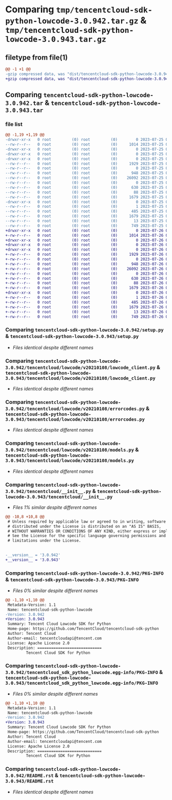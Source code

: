 # Comparing `tmp/tencentcloud-sdk-python-lowcode-3.0.942.tar.gz` & `tmp/tencentcloud-sdk-python-lowcode-3.0.943.tar.gz`

## filetype from file(1)

```diff
@@ -1 +1 @@
-gzip compressed data, was "dist/tencentcloud-sdk-python-lowcode-3.0.942.tar", last modified: Tue Jul 25 04:20:57 2023, max compression
+gzip compressed data, was "dist/tencentcloud-sdk-python-lowcode-3.0.943.tar", last modified: Wed Jul 26 00:40:19 2023, max compression
```

## Comparing `tencentcloud-sdk-python-lowcode-3.0.942.tar` & `tencentcloud-sdk-python-lowcode-3.0.943.tar`

### file list

```diff
@@ -1,19 +1,19 @@
-drwxr-xr-x   0 root         (0) root         (0)        0 2023-07-25 04:20:57.000000 tencentcloud-sdk-python-lowcode-3.0.942/
--rw-r--r--   0 root         (0) root         (0)     1014 2023-07-25 04:20:57.000000 tencentcloud-sdk-python-lowcode-3.0.942/setup.py
-drwxr-xr-x   0 root         (0) root         (0)        0 2023-07-25 04:20:57.000000 tencentcloud-sdk-python-lowcode-3.0.942/tencentcloud/
-drwxr-xr-x   0 root         (0) root         (0)        0 2023-07-25 04:20:57.000000 tencentcloud-sdk-python-lowcode-3.0.942/tencentcloud/lowcode/
-drwxr-xr-x   0 root         (0) root         (0)        0 2023-07-25 04:20:57.000000 tencentcloud-sdk-python-lowcode-3.0.942/tencentcloud/lowcode/v20210108/
--rw-r--r--   0 root         (0) root         (0)     1929 2023-07-25 04:20:57.000000 tencentcloud-sdk-python-lowcode-3.0.942/tencentcloud/lowcode/v20210108/lowcode_client.py
--rw-r--r--   0 root         (0) root         (0)        0 2023-07-25 04:20:57.000000 tencentcloud-sdk-python-lowcode-3.0.942/tencentcloud/lowcode/v20210108/__init__.py
--rw-r--r--   0 root         (0) root         (0)      948 2023-07-25 04:20:57.000000 tencentcloud-sdk-python-lowcode-3.0.942/tencentcloud/lowcode/v20210108/errorcodes.py
--rw-r--r--   0 root         (0) root         (0)    26092 2023-07-25 04:20:57.000000 tencentcloud-sdk-python-lowcode-3.0.942/tencentcloud/lowcode/v20210108/models.py
--rw-r--r--   0 root         (0) root         (0)        0 2023-07-25 04:20:57.000000 tencentcloud-sdk-python-lowcode-3.0.942/tencentcloud/lowcode/__init__.py
--rw-r--r--   0 root         (0) root         (0)      630 2023-07-25 04:20:57.000000 tencentcloud-sdk-python-lowcode-3.0.942/tencentcloud/__init__.py
--rw-r--r--   0 root         (0) root         (0)       88 2023-07-25 04:20:57.000000 tencentcloud-sdk-python-lowcode-3.0.942/setup.cfg
--rw-r--r--   0 root         (0) root         (0)     1679 2023-07-25 04:20:57.000000 tencentcloud-sdk-python-lowcode-3.0.942/PKG-INFO
-drwxr-xr-x   0 root         (0) root         (0)        0 2023-07-25 04:20:57.000000 tencentcloud-sdk-python-lowcode-3.0.942/tencentcloud_sdk_python_lowcode.egg-info/
--rw-r--r--   0 root         (0) root         (0)        1 2023-07-25 04:20:57.000000 tencentcloud-sdk-python-lowcode-3.0.942/tencentcloud_sdk_python_lowcode.egg-info/dependency_links.txt
--rw-r--r--   0 root         (0) root         (0)      485 2023-07-25 04:20:57.000000 tencentcloud-sdk-python-lowcode-3.0.942/tencentcloud_sdk_python_lowcode.egg-info/SOURCES.txt
--rw-r--r--   0 root         (0) root         (0)     1679 2023-07-25 04:20:57.000000 tencentcloud-sdk-python-lowcode-3.0.942/tencentcloud_sdk_python_lowcode.egg-info/PKG-INFO
--rw-r--r--   0 root         (0) root         (0)       13 2023-07-25 04:20:57.000000 tencentcloud-sdk-python-lowcode-3.0.942/tencentcloud_sdk_python_lowcode.egg-info/top_level.txt
--rw-r--r--   0 root         (0) root         (0)      749 2023-07-25 04:20:57.000000 tencentcloud-sdk-python-lowcode-3.0.942/README.rst
+drwxr-xr-x   0 root         (0) root         (0)        0 2023-07-26 00:40:19.000000 tencentcloud-sdk-python-lowcode-3.0.943/
+-rw-r--r--   0 root         (0) root         (0)     1014 2023-07-26 00:40:18.000000 tencentcloud-sdk-python-lowcode-3.0.943/setup.py
+drwxr-xr-x   0 root         (0) root         (0)        0 2023-07-26 00:40:19.000000 tencentcloud-sdk-python-lowcode-3.0.943/tencentcloud/
+drwxr-xr-x   0 root         (0) root         (0)        0 2023-07-26 00:40:19.000000 tencentcloud-sdk-python-lowcode-3.0.943/tencentcloud/lowcode/
+drwxr-xr-x   0 root         (0) root         (0)        0 2023-07-26 00:40:19.000000 tencentcloud-sdk-python-lowcode-3.0.943/tencentcloud/lowcode/v20210108/
+-rw-r--r--   0 root         (0) root         (0)     1929 2023-07-26 00:40:18.000000 tencentcloud-sdk-python-lowcode-3.0.943/tencentcloud/lowcode/v20210108/lowcode_client.py
+-rw-r--r--   0 root         (0) root         (0)        0 2023-07-26 00:40:18.000000 tencentcloud-sdk-python-lowcode-3.0.943/tencentcloud/lowcode/v20210108/__init__.py
+-rw-r--r--   0 root         (0) root         (0)      948 2023-07-26 00:40:18.000000 tencentcloud-sdk-python-lowcode-3.0.943/tencentcloud/lowcode/v20210108/errorcodes.py
+-rw-r--r--   0 root         (0) root         (0)    26092 2023-07-26 00:40:18.000000 tencentcloud-sdk-python-lowcode-3.0.943/tencentcloud/lowcode/v20210108/models.py
+-rw-r--r--   0 root         (0) root         (0)        0 2023-07-26 00:40:18.000000 tencentcloud-sdk-python-lowcode-3.0.943/tencentcloud/lowcode/__init__.py
+-rw-r--r--   0 root         (0) root         (0)      630 2023-07-26 00:40:18.000000 tencentcloud-sdk-python-lowcode-3.0.943/tencentcloud/__init__.py
+-rw-r--r--   0 root         (0) root         (0)       88 2023-07-26 00:40:19.000000 tencentcloud-sdk-python-lowcode-3.0.943/setup.cfg
+-rw-r--r--   0 root         (0) root         (0)     1679 2023-07-26 00:40:19.000000 tencentcloud-sdk-python-lowcode-3.0.943/PKG-INFO
+drwxr-xr-x   0 root         (0) root         (0)        0 2023-07-26 00:40:19.000000 tencentcloud-sdk-python-lowcode-3.0.943/tencentcloud_sdk_python_lowcode.egg-info/
+-rw-r--r--   0 root         (0) root         (0)        1 2023-07-26 00:40:19.000000 tencentcloud-sdk-python-lowcode-3.0.943/tencentcloud_sdk_python_lowcode.egg-info/dependency_links.txt
+-rw-r--r--   0 root         (0) root         (0)      485 2023-07-26 00:40:19.000000 tencentcloud-sdk-python-lowcode-3.0.943/tencentcloud_sdk_python_lowcode.egg-info/SOURCES.txt
+-rw-r--r--   0 root         (0) root         (0)     1679 2023-07-26 00:40:19.000000 tencentcloud-sdk-python-lowcode-3.0.943/tencentcloud_sdk_python_lowcode.egg-info/PKG-INFO
+-rw-r--r--   0 root         (0) root         (0)       13 2023-07-26 00:40:19.000000 tencentcloud-sdk-python-lowcode-3.0.943/tencentcloud_sdk_python_lowcode.egg-info/top_level.txt
+-rw-r--r--   0 root         (0) root         (0)      749 2023-07-26 00:40:18.000000 tencentcloud-sdk-python-lowcode-3.0.943/README.rst
```

### Comparing `tencentcloud-sdk-python-lowcode-3.0.942/setup.py` & `tencentcloud-sdk-python-lowcode-3.0.943/setup.py`

 * *Files identical despite different names*

### Comparing `tencentcloud-sdk-python-lowcode-3.0.942/tencentcloud/lowcode/v20210108/lowcode_client.py` & `tencentcloud-sdk-python-lowcode-3.0.943/tencentcloud/lowcode/v20210108/lowcode_client.py`

 * *Files identical despite different names*

### Comparing `tencentcloud-sdk-python-lowcode-3.0.942/tencentcloud/lowcode/v20210108/errorcodes.py` & `tencentcloud-sdk-python-lowcode-3.0.943/tencentcloud/lowcode/v20210108/errorcodes.py`

 * *Files identical despite different names*

### Comparing `tencentcloud-sdk-python-lowcode-3.0.942/tencentcloud/lowcode/v20210108/models.py` & `tencentcloud-sdk-python-lowcode-3.0.943/tencentcloud/lowcode/v20210108/models.py`

 * *Files identical despite different names*

### Comparing `tencentcloud-sdk-python-lowcode-3.0.942/tencentcloud/__init__.py` & `tencentcloud-sdk-python-lowcode-3.0.943/tencentcloud/__init__.py`

 * *Files 1% similar despite different names*

```diff
@@ -10,8 +10,8 @@
 # Unless required by applicable law or agreed to in writing, software
 # distributed under the License is distributed on an "AS IS" BASIS,
 # WITHOUT WARRANTIES OR CONDITIONS OF ANY KIND, either express or implied.
 # See the License for the specific language governing permissions and
 # limitations under the License.
 
 
-__version__ = '3.0.942'
+__version__ = '3.0.943'
```

### Comparing `tencentcloud-sdk-python-lowcode-3.0.942/PKG-INFO` & `tencentcloud-sdk-python-lowcode-3.0.943/PKG-INFO`

 * *Files 0% similar despite different names*

```diff
@@ -1,10 +1,10 @@
 Metadata-Version: 1.1
 Name: tencentcloud-sdk-python-lowcode
-Version: 3.0.942
+Version: 3.0.943
 Summary: Tencent Cloud Lowcode SDK for Python
 Home-page: https://github.com/TencentCloud/tencentcloud-sdk-python
 Author: Tencent Cloud
 Author-email: tencentcloudapi@tencent.com
 License: Apache License 2.0
 Description: ============================
         Tencent Cloud SDK for Python
```

### Comparing `tencentcloud-sdk-python-lowcode-3.0.942/tencentcloud_sdk_python_lowcode.egg-info/PKG-INFO` & `tencentcloud-sdk-python-lowcode-3.0.943/tencentcloud_sdk_python_lowcode.egg-info/PKG-INFO`

 * *Files 0% similar despite different names*

```diff
@@ -1,10 +1,10 @@
 Metadata-Version: 1.1
 Name: tencentcloud-sdk-python-lowcode
-Version: 3.0.942
+Version: 3.0.943
 Summary: Tencent Cloud Lowcode SDK for Python
 Home-page: https://github.com/TencentCloud/tencentcloud-sdk-python
 Author: Tencent Cloud
 Author-email: tencentcloudapi@tencent.com
 License: Apache License 2.0
 Description: ============================
         Tencent Cloud SDK for Python
```

### Comparing `tencentcloud-sdk-python-lowcode-3.0.942/README.rst` & `tencentcloud-sdk-python-lowcode-3.0.943/README.rst`

 * *Files identical despite different names*

